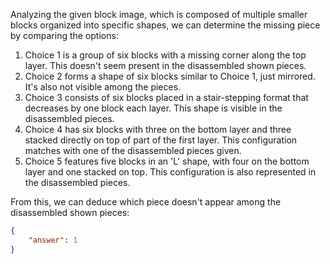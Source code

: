 Analyzing the given block image, which is composed of multiple smaller blocks organized into specific shapes, we can determine the missing piece by comparing the options:

1. Choice 1 is a group of six blocks with a missing corner along the top layer. This doesn't seem present in the disassembled shown pieces.
2. Choice 2 forms a shape of six blocks similar to Choice 1, just mirrored. It's also not visible among the pieces.
3. Choice 3 consists of six blocks placed in a stair-stepping format that decreases by one block each layer. This shape is visible in the disassembled pieces.
4. Choice 4 has six blocks with three on the bottom layer and three stacked directly on top of part of the first layer. This configuration matches with one of the disassembled pieces given.
5. Choice 5 features five blocks in an 'L' shape, with four on the bottom layer and one stacked on top. This configuration is also represented in the disassembled pieces.

From this, we can deduce which piece doesn't appear among the disassembled shown pieces:

```json
{
    "answer": 1
}
```